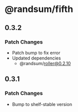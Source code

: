 # @randsum/fifth

## 0.3.2

### Patch Changes

- Patch bump to fix error
- Updated dependencies
  - @randsum/roller@0.2.10

## 0.3.1

### Patch Changes

- Bump to shelf-stable version
